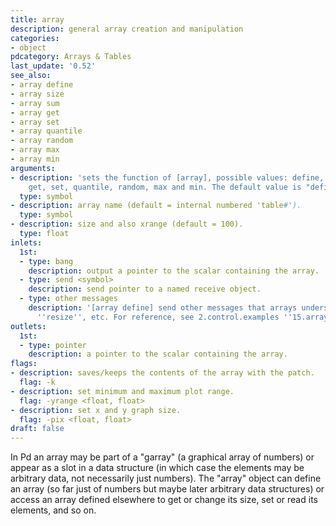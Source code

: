 ```yaml
---
title: array
description: general array creation and manipulation
categories:
- object
pdcategory: Arrays & Tables
last_update: '0.52'
see_also:
- array define
- array size
- array sum
- array get
- array set
- array quantile
- array random
- array max
- array min
arguments:
- description: 'sets the function of [array], possible values: define, size, sum,
    get, set, quantile, random, max and min. The default value is "define".'
  type: symbol
- description: array name (default = internal numbered 'table#').
  type: symbol
- description: size and also xrange (default = 100).
  type: float
inlets:
  1st:
  - type: bang
    description: output a pointer to the scalar containing the array.
  - type: send <symbol>
    description: send pointer to a named receive object.
  - type: other messages
    description: '[array define] send other messages that arrays understand like ''const'',
      ''resize'', etc. For reference, see 2.control.examples ''15.array'' and ''16.more.arrays''.'
outlets:
  1st:
  - type: pointer
    description: a pointer to the scalar containing the array.
flags:
- description: saves/keeps the contents of the array with the patch.
  flag: -k
- description: set minimum and maximum plot range.
  flag: -yrange <float, float>
- description: set x and y graph size.
  flag: -pix <float, float>
draft: false
---
```

In Pd an array may be part of a "garray" (a graphical array of numbers) or appear as a slot in a data structure (in which case the elements may be arbitrary data, not necessarily just numbers). The "array" object can define an array (so far just of numbers but maybe later arbitrary data structures) or access an array defined elsewhere to get or change its size, set or read its elements, and so on.
